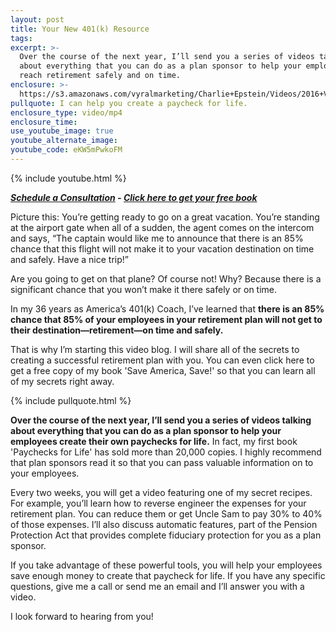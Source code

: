 ```yaml
---
layout: post
title: Your New 401(k) Resource
tags:
excerpt: >-
  Over the course of the next year, I’ll send you a series of videos talking
  about everything that you can do as a plan sponsor to help your employees
  reach retirement safely and on time.
enclosure: >-
  https://s3.amazonaws.com/vyralmarketing/Charlie+Epstein/Videos/2016+Videos/Let+Me+Tell+You+A+Story.mp4
pullquote: I can help you create a paycheck for life.
enclosure_type: video/mp4
enclosure_time:
use_youtube_image: true
youtube_alternate_image:
youtube_code: eKW5mPwkoFM
---
```


{% include youtube.html %}

***[Schedule a Consultation](http://blog.the401kcoach.com/contact) - [Click here to get your free book](https://www.saveamericasave.org/)***

Picture this: You’re getting ready to go on a great vacation. You’re standing at the airport gate when all of a sudden, the agent comes on the intercom and says, “The captain would like me to announce that there is an 85% chance that this flight will not make it to your vacation destination on time and safely. Have a nice trip!”

Are you going to get on that plane? Of course not! Why? Because there is a significant chance that you won’t make it there safely or on time.

In my 36 years as America’s 401(k) Coach, I’ve learned that **there is an 85% chance that 85% of your employees in your retirement plan will not get to their destination—retirement—on time and safely.**

That is why I’m starting this video blog. I will share all of the secrets to creating a successful retirement plan with you. You can even click here to get a free copy of my book 'Save America, Save!' so that you can learn all of my secrets right away.

{% include pullquote.html %}

**Over the course of the next year, I’ll send you a series of videos talking about everything that you can do as a plan sponsor to help your employees create their own paychecks for life.** In fact, my first book 'Paychecks for Life' has sold more than 20,000 copies. I highly recommend that plan sponsors read it so that you can pass valuable information on to your employees.

Every two weeks, you will get a video featuring one of my secret recipes. For example, you’ll learn how to reverse engineer the expenses for your retirement plan. You can reduce them or get Uncle Sam to pay 30% to 40% of those expenses. I’ll also discuss automatic features, part of the Pension Protection Act that provides complete fiduciary protection for you as a plan sponsor.

If you take advantage of these powerful tools, you will help your employees save enough money to create that paycheck for life. If you have any specific questions, give me a call or send me an email and I’ll answer you with a video.

I look forward to hearing from you!